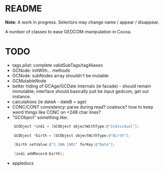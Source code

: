 # README #

**Note**: A work in progress. Selectors may change name / appear / disappear.

A number of classes to ease GEDCOM-manipulation in Cocoa.

# TODO #

* tags.plist: complete validSubTags/tagAliases
* GCNode: initWith... methods
* GCNode: subNodes array shouldn't be mutable
* GCMutableNode
* better hiding of GCAge/GCDate internals (ie facade) - should remain immutable; interface should basically just be input gedcom, get out instance.
* calculations (ie dateA - dateB = age)
* CONC/CONT consistency: parse during read? coalesce? how to keep weird things like CONC on <248 char lines?
* "GCObject" something like:

``` objective-c
    GCObject *indi = [GCObject objectWithType:@"Individual"];
    
    GCObject *birth = [GCObject objectWithType:@"Birth"];
    
    [birth setValue:@"1 JAN 1901" forKey:@"Date"];
    
    [indi addRecord:birth];
```

* appledocs
